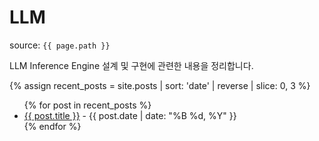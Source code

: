 # LLM

source: `{{ page.path }}`

LLM Inference Engine 설계 및 구현에 관련한 내용을 정리합니다. 

{% assign recent_posts = site.posts | sort: 'date' | reverse | slice: 0, 3 %}
<ul>
  {% for post in recent_posts %}
    <li>
      <a href="{{ post.url }}">{{ post.title }}</a> - {{ post.date | date: "%B %d, %Y" }}
    </li>
  {% endfor %}
</ul>
